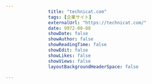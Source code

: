 ---
                title: "technicat.com"
                tags: [企業サイト]
                externalUrl: "https://technicat.com/"
                date: 9972-08-08
                showDate: false
                showAuthor: false
                showReadingTime: false
                showEdit: false
                showLikes: false
                showViews: false
                layoutBackgroundHeaderSpace: false
                ---

